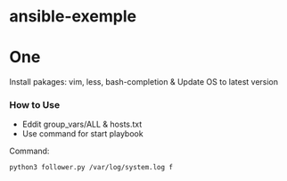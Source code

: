 # ansible-exemple

# One 
Install pakages: vim, less, bash-completion & Update OS to latest version

### How to Use ###
* Eddit group_vars/ALL & hosts.txt
* Use command for start playbook 

    
Command:

    python3 follower.py /var/log/system.log f
